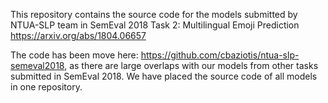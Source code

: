 This repository contains the source code for the models submitted by NTUA-SLP team in SemEval 2018 Task 2: Multilingual Emoji Prediction https://arxiv.org/abs/1804.06657

The code has been move here: https://github.com/cbaziotis/ntua-slp-semeval2018, as there are large overlaps with our models from other tasks submitted in SemEval 2018. We have placed the source code of all models in one repository.
